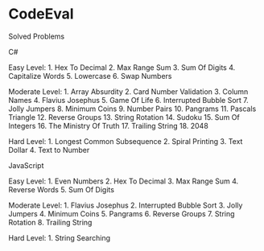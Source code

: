 # CodeEval

Solved Problems 

C#

  Easy Level:
    1.  Hex To Decimal
    2.  Max Range Sum
    3.  Sum Of Digits
    4.  Capitalize Words
    5.  Lowercase
    6.  Swap Numbers
    
  Moderate Level:
    1.  Array Absurdity
    2.  Card Number Validation
    3.  Column Names
    4.  Flavius Josephus
    5.  Game Of Life
    6.  Interrupted Bubble Sort
    7.  Jolly Jumpers
    8.  Minimum Coins
    9.  Number Pairs
    10. Pangrams
    11. Pascals Triangle
    12. Reverse Groups
    13. String Rotation
    14. Sudoku
    15. Sum Of Integers
    16. The Ministry Of Truth
    17. Trailing String
    18. 2048
    
  Hard Level:
    1.  Longest Common Subsequence
    2.  Spiral Printing
    3.  Text Dollar
    4.  Text to Number

JavaScript

  Easy Level:
    1.  Even Numbers
    2.  Hex To Decimal
    3.  Max Range Sum
    4.  Reverse Words
    5.  Sum Of  Digits
    
  Moderate Level:
    1.  Flavius Josephus
    2.  Interrupted Bubble Sort
    3.  Jolly Jumpers
    4.  Minimum Coins
    5.  Pangrams
    6.  Reverse Groups
    7.  String Rotation
    8.  Trailing String
    
  Hard Level:
    1.  String Searching
